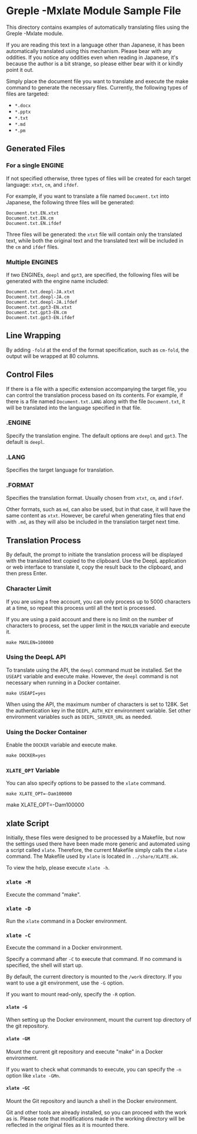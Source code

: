 # Greple -Mxlate Module Sample File

This directory contains examples of automatically translating files using the Greple -Mxlate module.

If you are reading this text in a language other than Japanese, it has been automatically translated using this mechanism. Please bear with any oddities. If you notice any oddities even when reading in Japanese, it's because the author is a bit strange, so please either bear with it or kindly point it out.

Simply place the document file you want to translate and execute the make command to generate the necessary files. Currently, the following types of files are targeted:

- `*.docx`
- `*.pptx`
- `*.txt`
- `*.md`
- `*.pm`

## Generated Files

### For a single ENGINE

If not specified otherwise, three types of files will be created for each target language: `xtxt`, `cm`, and `ifdef`.

For example, if you want to translate a file named `Document.txt` into Japanese, the following three files will be generated:

    Document.txt.EN.xtxt
    Document.txt.EN.cm
    Document.txt.EN.ifdef

Three files will be generated: the `xtxt` file will contain only the translated text, while both the original text and the translated text will be included in the `cm` and `ifdef` files.

### Multiple ENGINES

If two ENGINEs, `deepl` and `gpt3`, are specified, the following files will be generated with the engine name included:

    Document.txt.deepl-JA.xtxt
    Document.txt.deepl-JA.cm
    Document.txt.deepl-JA.ifdef
    Document.txt.gpt3-EN.xtxt
    Document.txt.gpt3-EN.cm
    Document.txt.gpt3-EN.ifdef

## Line Wrapping

By adding `-fold` at the end of the format specification, such as `cm-fold`, the output will be wrapped at 80 columns.

## Control Files

If there is a file with a specific extension accompanying the target file, you can control the translation process based on its contents. For example, if there is a file named `Document.txt.LANG` along with the file `Document.txt`, it will be translated into the language specified in that file.

### .ENGINE

Specify the translation engine. The default options are `deepl` and `gpt3`. The default is `deepl`.

### .LANG

Specifies the target language for translation.

### .FORMAT

Specifies the translation format. Usually chosen from `xtxt`, `cm`, and `ifdef`.

Other formats, such as `md`, can also be used, but in that case, it will have the same content as `xtxt`. However, be careful when generating files that end with `.md`, as they will also be included in the translation target next time.

## Translation Process

By default, the prompt to initiate the translation process will be displayed with the translated text copied to the clipboard. Use the DeepL application or web interface to translate it, copy the result back to the clipboard, and then press Enter.

### Character Limit

If you are using a free account, you can only process up to 5000 characters at a time, so repeat this process until all the text is processed.

If you are using a paid account and there is no limit on the number of characters to process, set the upper limit in the `MAXLEN` variable and execute it.

    make MAXLEN=100000

### Using the DeepL API

To translate using the API, the `deepl` command must be installed. Set the `USEAPI` variable and execute make. However, the `deepl` command is not necessary when running in a Docker container.

    make USEAPI=yes

When using the API, the maximum number of characters is set to 128K. Set the authentication key in the `DEEPL_AUTH_KEY` environment variable. Set other environment variables such as `DEEPL_SERVER_URL` as needed.

### Using the Docker Container

Enable the `DOCKER` variable and execute make.

    make DOCKER=yes

### `XLATE_OPT` Variable

You can also specify options to be passed to the `xlate` command.

    make XLATE_OPT=-Dam100000

make XLATE_OPT=-Dam100000

## xlate Script

Initially, these files were designed to be processed by a Makefile, but now the settings used there have been made more generic and automated using a script called `xlate`. Therefore, the current Makefile simply calls the `xlate` command. The Makefile used by `xlate` is located in `../share/XLATE.mk`.

To view the help, please execute `xlate -h`.

### `xlate -M`

Execute the command "make".

### `xlate -D`

Run the `xlate` command in a Docker environment.

### `xlate -C`

Execute the command in a Docker environment.

Specify a command after `-C` to execute that command. If no command is specified, the shell will start up.

By default, the current directory is mounted to the `/work` directory. If you want to use a git environment, use the `-G` option.

If you want to mount read-only, specify the `-R` option.

#### `xlate -G`

When setting up the Docker environment, mount the current top directory of the git repository.

#### `xlate -GM`

Mount the current git repository and execute "make" in a Docker environment.

If you want to check what commands to execute, you can specify the `-n` option like `xlate -GMn`.

#### `xlate -GC`

Mount the Git repository and launch a shell in the Docker environment.

Git and other tools are already installed, so you can proceed with the work as is. Please note that modifications made in the working directory will be reflected in the original files as it is mounted there.
